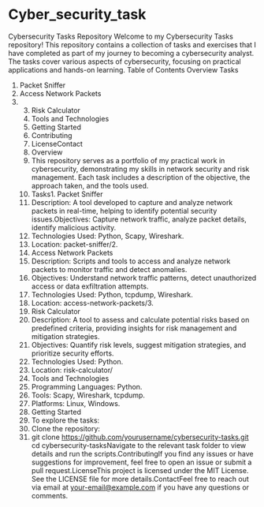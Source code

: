 # Cyber_security_task
Cybersecurity Tasks Repository
Welcome to my Cybersecurity Tasks repository! This repository contains a collection of tasks and exercises that I have completed as part of my journey to becoming a cybersecurity analyst. The tasks cover various aspects of cybersecurity, focusing on practical applications and hands-on learning.
Table of Contents
Overview
Tasks
1. Packet Sniffer
2. Access Network Packets
3. 3. Risk Calculator
   4. Tools and Technologies
   5. Getting Started
   6. Contributing
   7. LicenseContact
   8. Overview
   9. This repository serves as a portfolio of my practical work in cybersecurity, demonstrating my skills in network security and risk management. Each task includes a description of the objective, the approach taken, and the tools used.
   10. Tasks1. Packet Sniffer
   11. Description: A tool developed to capture and analyze network packets in real-time, helping to identify potential security issues.Objectives: Capture network traffic, analyze packet details, identify malicious activity.
   12. Technologies Used: Python, Scapy, Wireshark.
   13. Location: packet-sniffer/2.
   14. Access Network Packets
   15. Description: Scripts and tools to access and analyze network packets to monitor traffic and detect anomalies.
   16. Objectives: Understand network traffic patterns, detect unauthorized access or data exfiltration attempts.
   17. Technologies Used: Python, tcpdump, Wireshark.
   18. Location: access-network-packets/3.
   19. Risk Calculator
   20. Description: A tool to assess and calculate potential risks based on predefined criteria, providing insights for risk management and mitigation strategies.
   21. Objectives: Quantify risk levels, suggest mitigation strategies, and prioritize security efforts.
   22. Technologies Used: Python.
   23. Location: risk-calculator/
   24. Tools and Technologies
   25. Programming Languages: Python.
   26. Tools: Scapy, Wireshark, tcpdump.
   27. Platforms: Linux, Windows.
   28. Getting Started
   29. To explore the tasks:
   30. Clone the repository:
   31. git clone https://github.com/yourusername/cybersecurity-tasks.git
cd cybersecurity-tasksNavigate to the relevant task folder to view details and run the scripts.ContributingIf you find any issues or have suggestions for improvement, feel free to open an issue or submit a pull request.LicenseThis project is licensed under the MIT License. See the LICENSE file for more details.ContactFeel free to reach out via email at your-email@example.com if you have any questions or comments.
